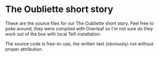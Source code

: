 # The Oubliette short story

These are the source files for our The Oubliette short story. Feel free to poke around, they were compiled with Overleaf so I'm not sure do they work out of the box with local TeX installation.

The source code is free-to-use, the written text (obviously) not without proper attribution.
